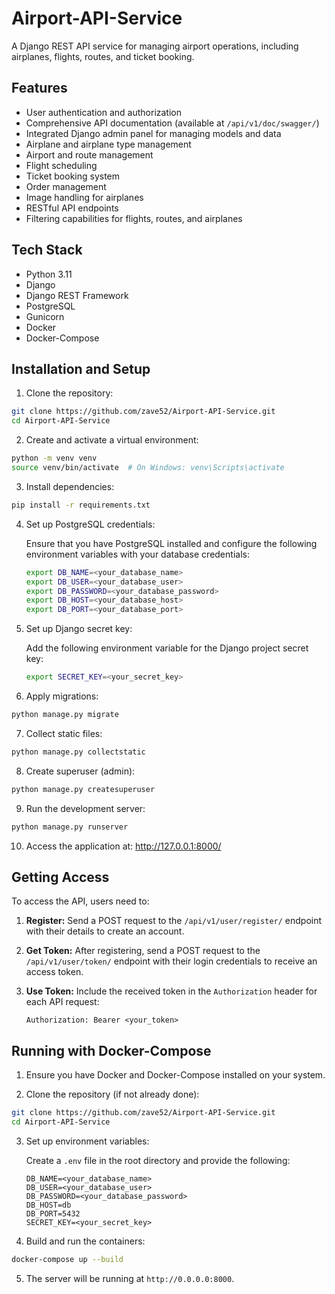 # Airport-API-Service

A Django REST API service for managing airport operations, including airplanes, flights, routes, and ticket booking.

## Features

- User authentication and authorization
- Comprehensive API documentation (available at `/api/v1/doc/swagger/`)
- Integrated Django admin panel for managing models and data
- Airplane and airplane type management
- Airport and route management
- Flight scheduling
- Ticket booking system
- Order management
- Image handling for airplanes
- RESTful API endpoints
- Filtering capabilities for flights, routes, and airplanes

## Tech Stack

- Python 3.11
- Django
- Django REST Framework
- PostgreSQL
- Gunicorn
- Docker
- Docker-Compose

## Installation and Setup

1. Clone the repository:

```bash
git clone https://github.com/zave52/Airport-API-Service.git
cd Airport-API-Service
```

2. Create and activate a virtual environment:

```bash
python -m venv venv
source venv/bin/activate  # On Windows: venv\Scripts\activate
```

3. Install dependencies:

```bash
pip install -r requirements.txt
```

4. Set up PostgreSQL credentials:

   Ensure that you have PostgreSQL installed and configure the following environment variables with your database
   credentials:

   ```bash
   export DB_NAME=<your_database_name>
   export DB_USER=<your_database_user>
   export DB_PASSWORD=<your_database_password>
   export DB_HOST=<your_database_host>
   export DB_PORT=<your_database_port>
   ```

5. Set up Django secret key:

   Add the following environment variable for the Django project secret key:

   ```bash
   export SECRET_KEY=<your_secret_key>
   ```

6. Apply migrations:

```bash
python manage.py migrate
```

7. Collect static files:

```bash
python manage.py collectstatic
```

8. Create superuser (admin):

```bash
python manage.py createsuperuser
```

9. Run the development server:

```bash
python manage.py runserver
```

10. Access the application at: http://127.0.0.1:8000/

## Getting Access

To access the API, users need to:

1. **Register:** Send a POST request to the `/api/v1/user/register/` endpoint with their details to create an account.
2. **Get Token:** After registering, send a POST request to the `/api/v1/user/token/` endpoint with their login
   credentials to
   receive an access token.
3. **Use Token:** Include the received token in the `Authorization` header for each API request:

   ```http
   Authorization: Bearer <your_token>
   ```

## Running with Docker-Compose

1. Ensure you have Docker and Docker-Compose installed on your system.

2. Clone the repository (if not already done):

```bash
git clone https://github.com/zave52/Airport-API-Service.git
cd Airport-API-Service
```

3. Set up environment variables:

   Create a `.env` file in the root directory and provide the following:

   ```env
   DB_NAME=<your_database_name>
   DB_USER=<your_database_user>
   DB_PASSWORD=<your_database_password>
   DB_HOST=db
   DB_PORT=5432
   SECRET_KEY=<your_secret_key>
   ```

4. Build and run the containers:

```bash
docker-compose up --build
```

5. The server will be running at `http://0.0.0.0:8000`.

